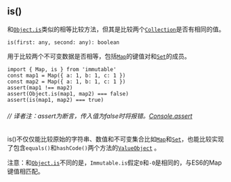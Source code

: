 ## is\(\)

和[`Object.is`](https://developer.mozilla.org/en-US/docs/Web/JavaScript/Reference/Global_Objects/Object/is)类似的相等比较方法，但其是比较两个[`Collection`](/collection.md)是否有相同的值。

```
is(first: any, second: any): boolean
```

用于比较两个不可变数据是否相等，包括[`Map`](/map.md)的键值对和[`Set`](/set.md)的成员。

```
import { Map, is } from 'immutable'
const map1 = Map({ a: 1, b: 1, c: 1 })
const map2 = Map({ a: 1, b: 1, c: 1 })
assert(map1 !== map2)
assert(Object.is(map1, map2) === false)
assert(is(map1, map2) === true)
```

###### _// 译者注：assert为断言，传入值为false时将报错。_[_Console.assert_](https://developer.mozilla.org/zh-CN/docs/Web/API/Console/assert)

is\(\)不仅仅能比较原始的字符串、数值和不可变集合比如[`Map`](/map.md)和[`Set`](/set.md)，也能比较实现了包含`equals()`和`hashCode()`两个方法的[`ValueObject`](/valueobject.md) 。

注意：和[`Object.is`](https://developer.mozilla.org/en-US/docs/Web/JavaScript/Reference/Global_Objects/Object/is)不同的是，`Immutable.is`假定`0`和`-0`是相同的，与ES6的Map键值相匹配。

